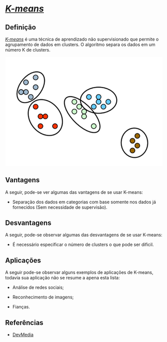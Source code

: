 [K-means]: ./docs/kmeans.png "Autoencoder Example"
# [_K-means_](./K-MeansClustering.ipynb)

## Definição

[_K-means_](./K-MeansClustering.ipynb) é uma técnica de aprendizado não supervisionado que permite o agrupamento de dados em clusters. O algoritmo separa os dados em um número K de clusters.

![K-means]


## Vantagens

A seguir, pode-se ver algumas das vantagens de se usar K-means:

- Separação dos dados em categorias com base somente nos dados já fornecidos (Sem necessidade de supervisão).

## Desvantagens

A seguir, pode-se observar algumas das desvantagens de se usar K-means:

- É necessário especificar o número de clusters o que pode ser dificil.

## Aplicações

A seguir pode-se observar alguns exemplos de aplicações de K-means, todavia sua aplicação não se resume a apena esta lista:

- Análise de redes sociais;

- Reconhecimento de imagens;

- Fianças.


## Referências

- [DevMedia](https://www.devmedia.com.br/data-mining-na-pratica-algoritmo-k-means/4584)